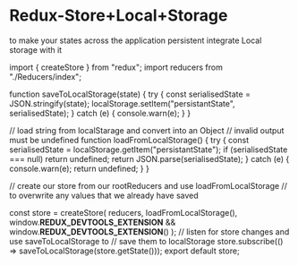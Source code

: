 # Redux-Store+Local+Storage
to make your states across the application persistent integrate Local storage with it

import { createStore } from "redux";
import reducers from "./Reducers/index";

function saveToLocalStorage(state) {
  try {
    const serialisedState = JSON.stringify(state);
    localStorage.setItem("persistantState", serialisedState);
  } catch (e) {
    console.warn(e);
  }
}

// load string from localStarage and convert into an Object
// invalid output must be undefined
function loadFromLocalStorage() {
  try {
    const serialisedState = localStorage.getItem("persistantState");
    if (serialisedState === null) return undefined;
    return JSON.parse(serialisedState);
  } catch (e) {
    console.warn(e);
    return undefined;
  }
}

// create our store from our rootReducers and use loadFromLocalStorage
// to overwrite any values that we already have saved

const store = createStore(
  reducers,
  loadFromLocalStorage(),
  window.__REDUX_DEVTOOLS_EXTENSION__ && window.__REDUX_DEVTOOLS_EXTENSION__()
);
// listen for store changes and use saveToLocalStorage to
// save them to localStorage
store.subscribe(() => saveToLocalStorage(store.getState()));
export default store;


